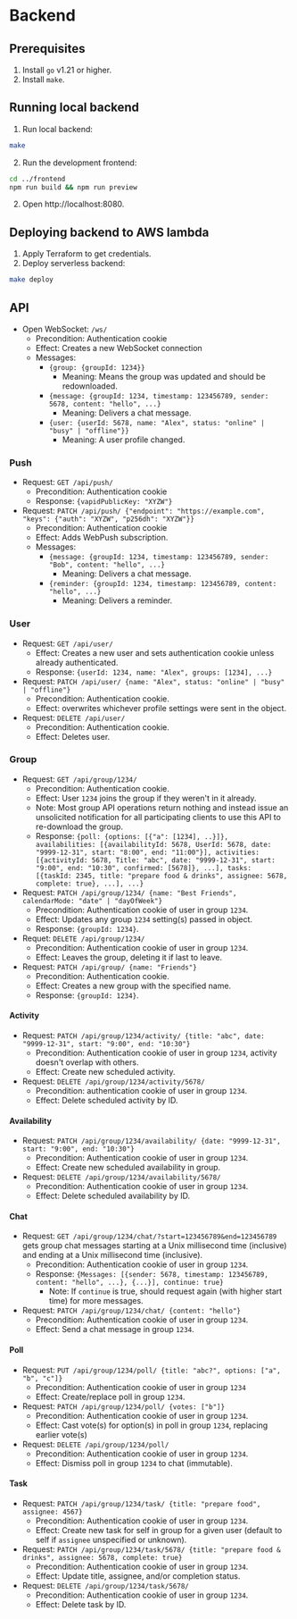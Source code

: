 # Backend

## Prerequisites

1. Install `go` v1.21 or higher.
2. Install `make`.

## Running local backend

1. Run local backend:
```sh
make
```
2. Run the development frontend:
```sh
cd ../frontend
npm run build && npm run preview
```
2. Open http://localhost:8080.

## Deploying backend to AWS lambda

1. Apply Terraform to get credentials.
2. Deploy serverless backend:
```sh
make deploy
```

## API
- Open WebSocket: `/ws/`
  - Precondition: Authentication cookie
  - Effect: Creates a new WebSocket connection
  - Messages:
    - `{group: {groupId: 1234}}`
      - Meaning: Means the group was updated and should be redownloaded.
    - `{message: {groupId: 1234, timestamp: 123456789, sender: 5678, content: "hello", ...}`
      - Meaning: Delivers a chat message.
    - `{user: {userId: 5678, name: "Alex", status: "online" | "busy" | "offline"}}`
      - Meaning: A user profile changed.

### Push
- Request: `GET /api/push/`
  - Precondition: Authentication cookie
  - Response: `{vapidPublicKey: "XYZW"}`
- Request: `PATCH /api/push/ {"endpoint": "https://example.com", "keys": {"auth": "XYZW", "p256dh": "XYZW"}}`
  - Precondition: Authentication cookie
  - Effect: Adds WebPush subscription.
  - Messages:
    - `{message: {groupId: 1234, timestamp: 123456789, sender: "Bob", content: "hello", ...}`
      - Meaning: Delivers a chat message.
    - `{reminder: {groupId: 1234, timestamp: 123456789, content: "hello", ...}`
      - Meaning: Delivers a reminder.

### User
- Request: `GET /api/user/`
  - Effect: Creates a new user and sets authentication cookie unless already authenticated.
  - Response: `{userId: 1234, name: "Alex", groups: [1234], ...}`
- Request: `PATCH /api/user/ {name: "Alex", status: "online" | "busy" | "offline"}`
  - Precondition: Authentication cookie.
  - Effect: overwrites whichever profile settings were sent in the object.
- Request: `DELETE /api/user/`
  - Precondition: Authentication cookie.
  - Effect: Deletes user.

### Group
- Request: `GET /api/group/1234/`
  - Precondition: Authentication cookie.
  - Effect: User `1234` joins the group if they weren't in it already.
  - Note: Most group API operations return nothing and instead issue an unsolicited notification for all participating clients to use this API to re-download the group.
  - Response: `{poll: {options: [{"a": [1234], ..}]}, availabilities: [{availabilityId: 5678, UserId: 5678, date: "9999-12-31", start: "8:00", end: "11:00"}], activities: [{activityId: 5678, Title: "abc", date: "9999-12-31", start: "9:00", end: "10:30", confirmed: [5678]}, ...], tasks: [{taskId: 2345, title: "prepare food & drinks", assignee: 5678, complete: true}, ...], ...}`
- Request: `PATCH /api/group/1234/ {name: "Best Friends", calendarMode: "date" | "dayOfWeek"}`
  - Precondition: Authentication cookie of user in group `1234`.
  - Effect: Updates any group `1234` setting(s) passed in object.
  - Response: `{groupId: 1234}`.
- Requet: `DELETE /api/group/1234/`
  - Precondition: Authentication cookie of user in group `1234`.
  - Effect: Leaves the group, deleting it if last to leave.
- Request: `PATCH /api/group/ {name: "Friends"}`
  - Precondition: Authentication cookie.
  - Effect: Creates a new group with the specified name.
  - Response: `{groupId: 1234}`.

#### Activity
- Request: `PATCH /api/group/1234/activity/ {title: "abc", date: "9999-12-31", start: "9:00", end: "10:30"}`
  - Precondition: Authentication cookie of user in group `1234`, activity doesn't overlap with others.
  - Effect: Create new scheduled activity.
- Request: `DELETE /api/group/1234/activity/5678/`
  - Precondition: authentication cookie of user in group `1234`.
  - Effect: Delete scheduled activity by ID.

#### Availability
- Request: `PATCH /api/group/1234/availability/ {date: "9999-12-31", start: "9:00", end: "10:30"}`
  - Precondition: Authentication cookie of user in group `1234`.
  - Effect: Create new scheduled availability in group.
- Request: `DELETE /api/group/1234/availability/5678/`
  - Precondition: Authentication cookie of user in group `1234`.
  - Effect: Delete scheduled availability by ID.

#### Chat
- Request: `GET /api/group/1234/chat/?start=123456789&end=123456789` gets group chat messages starting at a Unix millisecond time (inclusive) and ending at a Unix millisecond time (inclusive).
  - Precondition: Authentication cookie of user in group `1234`.
  - Response: `{Messages: [{sender: 5678, timestamp: 123456789, content: "hello", ...}, {...}], continue: true}`
    - Note: If `continue` is true, should request again (with higher start time) for more messages.
- Request: `PATCH /api/group/1234/chat/ {content: "hello"}`
  - Precondition: Authentication cookie of user in group `1234`.
  - Effect: Send a chat message in group `1234`.

#### Poll
- Request: `PUT /api/group/1234/poll/ {title: "abc?", options: ["a", "b", "c"]}`
  - Precondition: Authentication cookie of user in group `1234`
  - Effect: Create/replace poll in group `1234`.
- Request: `PATCH /api/group/1234/poll/ {votes: ["b"]}`
  - Precondition: Authentication cookie of user in group `1234`.
  - Effect: Cast vote(s) for option(s) in poll in group `1234`, replacing earlier vote(s)
- Request: `DELETE /api/group/1234/poll/`
  - Precondition: Authentication cookie of user in group `1234`.
  - Effect: Dismiss poll in group `1234` to chat (immutable).

#### Task
- Request: `PATCH /api/group/1234/task/ {title: "prepare food", assignee: 4567}`
  - Precondition: Authentication cookie of user in group `1234`.
  - Effect: Create new task for self in group for a given user (default to self if `assignee` unspecified or unknown).
- Request: `PATCH /api/group/1234/task/5678/ {title: "prepare food & drinks", assignee: 5678, complete: true}`
  - Precondition: Authentication cookie of user in group `1234`.
  - Effect: Update title, assignee, and/or completion status.
- Request: `DELETE /api/group/1234/task/5678/`
  - Precondition: Authentication cookie of user in group `1234`.
  - Effect: Delete task by ID.